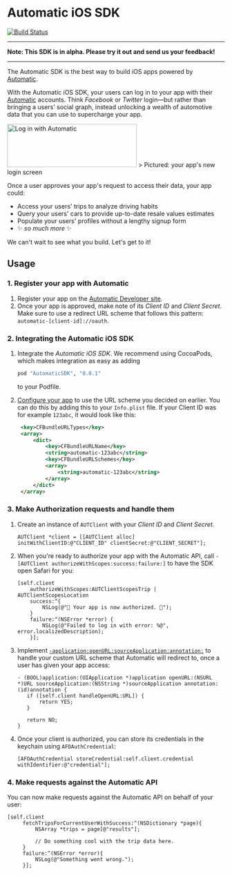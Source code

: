 # Automatic iOS SDK

[![Build Status](https://travis-ci.org/Automatic/Automatic-iOS-SDK.svg?branch=master)](https://travis-ci.org/Automatic/Automatic-iOS-SDK)

---

**Note: This SDK is in alpha. Please try it out and send us your feedback!**

---

The Automatic SDK is the best way to build iOS apps powered by [Automatic](https://automatic.com).

With the Automatic iOS SDK, your users can log in to your app with their [Automatic](https://automatic.com) accounts. Think _Facebook_ or _Twitter_ login—but rather than bringing a users' social graph, instead unlocking a wealth of automotive data that you can use to supercharge your app.

<img src='https://github.com/automatic/Automatic-iOS-SDK/blob/master/README/log-in-with-automatic-button.png?raw=true' alt='Log in with Automatic' height='100' width='300'/>
> Pictured: your app's new login screen

Once a user approves your app's request to access their data, your app could:

- Access your users' trips to analyze driving habits
- Query your users' cars to provide up-to-date resale values estimates
- Populate your users' profiles without a lengthy signup form
- :sparkles: _so much more_ :sparkles:

We can't wait to see what you build. Let's get to it!

## Usage

### 1. Register your app with Automatic

1. Register your app on the [Automatic Developer site][developers].  
2. Once your app is approved, make note of its _Client ID_ and _Client Secret_.
   Make sure to use a redirect URL scheme that follows this pattern:  
   `automatic-[client-id]://oauth`.

### 2. Integrating the Automatic iOS SDK

1. Integrate the _Automatic iOS SDK_. We recommend using CocoaPods, which makes
   integration as easy as adding

   ```ruby
   pod "AutomaticSDK", "0.0.1"
   ```

   to your Podfile.
2. [Configure your app][url-scheme-howto] to use the URL scheme you decided on
   earlier. You can do this by adding this to your `Info.plist` file. If your
   Client ID was for example `123abc`, it would look like this:

   ```xml
    <key>CFBundleURLTypes</key>
    <array>
        <dict>
            <key>CFBundleURLName</key>
            <string>automatic-123abc</string>
            <key>CFBundleURLSchemes</key>
            <array>
                <string>automatic-123abc</string>
            </array>
        </dict>
    </array>
   ```

### 3. Make Authorization requests and handle them

1. Create an instance of `AUTClient` with your _Client ID_ and _Client Secret_.

   ```objc
   AUTClient *client = [[AUTClient alloc] initWithClientID:@"CLIENT_ID" clientSecret:@"CLIENT_SECRET"];
   ```
2. When you're ready to authorize your app with the Automatic API, call
   `-[AUTClient authorizeWithScopes:success:failure:]` to have the SDK open
   Safari for you:

   ```objc
   [self.client
       authorizeWithScopes:AUTClientScopesTrip | AUTClientScopesLocation
       success:^{
           NSLog(@"🎉 Your app is now authorized. 🎉");
       }
       failure:^(NSError *error) {
           NSLog(@"Failed to log in with error: %@", error.localizedDescription);
       }];
   ```

3. Implement [`-application:openURL:sourceApplication:annotation:`][handler] to
   handle your custom URL scheme that Automatic will redirect to, once a user
   has given your app access:

   ```objc
   - (BOOL)application:(UIApplication *)application openURL:(NSURL *)URL sourceApplication:(NSString *)sourceApplication annotation:(id)annotation {
      if ([self.client handleOpenURL:URL]) {
          return YES;
      }

      return NO;
   }

   ```

4. Once your client is authorized, you can store its credentials in the keychain
   using `AFOAuthCredential`:

   ```objc
   [AFOAuthCredential storeCredential:self.client.credential withIdentifier:@"credential"];
   ```

### 4. Make requests against the Automatic API

You can now make requests against the Automatic API on behalf of your user:

```objc
[self.client
     fetchTripsForCurrentUserWithSuccess:^(NSDictionary *page){
         NSArray *trips = page[@"results"];
         
         // Do something cool with the trip data here.
     }
     failure:^(NSError *error){
         NSLog(@"Something went wrong.");
     }];
```

[developers]: https://developer.automatic.com
[url-scheme-howto]: https://developer.apple.com/library/ios/documentation/iPhone/Conceptual/iPhoneOSProgrammingGuide/Inter-AppCommunication/Inter-AppCommunication.html#//apple_ref/doc/uid/TP40007072-CH6-SW10
[handler]: https://developer.apple.com/library/ios/documentation/UIKit/Reference/UIApplicationDelegate_Protocol/#//apple_ref/occ/intfm/UIApplicationDelegate/application:openURL:sourceApplication:annotation:
